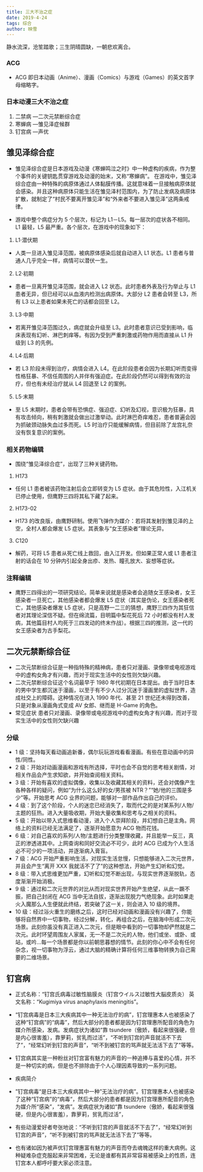 ```yaml
---
title: 三大不治之症
date: 2019-4-24
tags: 综合
author: 映雪
---
```


静水流深，沧笙踏歌；三生阴晴圆缺，一朝悲欢离合。

<!--more-->

### ACG

- ACG 即日本动画（Anime）、漫画（Comics）与游戏（Games）的英文首字母缩略字。

### 日本动漫三大不治之症

1. 二禁病 —二次元禁断综合症
2. 寒蝉病 —雏见泽症候群
3. 钉宫病 —声优

## 雏见泽综合症

- 雏见泽综合症是日本游戏及动漫《寒蝉鸣泣之时》中一种虚构的疾病，作为整个事件的关键钥匙贯穿游戏及动漫的始末，又称“寒蝉病”。
  在游戏中，雏见泽综合症由一种特殊的病原体通过人体黏膜传播。这就意味着一旦接触病原体就会感染。并且这种病原体只能生活在雏见泽村范围内，为了防止发病及病原体扩散，就制定了“村民不要离开雏见泽”和“外来者不要进入雏见泽”这两条戒律。

- 游戏中整个病症分为 5 个层次，标记为 L1－L5。每一层次的症状各不相同。L1 最轻，L5 最严重。各个层次，在游戏中的现象如下：

1. L1·潜伏期
- 人类一旦进入雏见泽范围，被病原体感染后就自动进入 L1 状态。L1 患者与普通人几乎完全一样，病情可以潜伏一生。

2. L2·初期
- 患者一旦离开雏见泽范围，就会进入 L2 状态。此时患者外表及行为举止与 L1 患者无异，但已经可以从血液内检测出病原体。大部分 L2 患者会转至 L3，所有 L3 以上患者如果未死亡的话都会回至 L2。

3. L3·中期
- 若离开雏见泽范围过久，病症就会升级至 L3。此时患者意识已受到影响，临床表现有幻听、淋巴刺痒等。有因为受到严重刺激或药物作用而直接从 L1 升级到 L3 的先例。

4. L4·后期
- 若 L3 阶段未得到治疗，病情会进入 L4。在此阶段患者会因为长期幻听而变得性格狂暴、不信任周围的人并伴有强迫症。在此阶段仍然可以得到有效的治疗，但也有未经治疗就从 L4 回退至 L2 的案例。

5. L5·末期
- 至 L5 末期时，患者会带有恐惧症、强迫症、幻听及幻视，意识极为狂暴，具有攻击倾向，稍有刺激就会做出过激举动。此时淋巴奇痒难忍，患者普遍会因为抓破颈动脉失血过多而死。L5 时治疗只能缓解病情，但目前除了龙宫礼奈没有恢复意识的案例。

### 相关药物编辑

- 围绕“雏见泽综合症”，出现了三种关键药物。

1. H173
- 任何 L1 患者被该药物注射后会立即转变为 L5 症状。由于其危险性，入江机关已停止使用，但鹰野三四将其私下藏了起来。

2. H173-02
- H173 的改良版，由鹰野研制。使用飞弹作为媒介：若将其发射到雏见泽的上空，全村人都会爆发 L5 症状。其表象与“女王感染者”理论无异。

3. C120
- 解药，可将 L5 患者从死亡线上救回，由入江开发。但如果正常人或 L1 患者注射的话会在 10 分钟内引起全身出疹、发热、瞳孔放大、妄想等症状。

### 注释编辑

- 鹰野三四得出的一项研究结论。简单来说就是感染者会追随女王感染者，女王感染者一旦死亡，其他感染者都会爆发 L5 症状（其实是伪论，女王感染者死亡，其他感染者爆发 L5 症状，只是高野一二三的猜想，鹰野三四作为其狂信者对其理论深信不疑。但在绵流篇，目明篇中梨花死后 72 小时都没有村人发病，其他篇目村人均死于三四发动的终末作战）。根据三四的推测，这一代的女王感染者为古手梨花。

## 二次元禁断综合征

- 二次元禁断综合征是一种指特殊的精神病，患者只对漫画、录像带或电视游戏中的虚构女角才有兴趣，而对于现实生活中的女性则欠缺兴趣。
- 二次元禁断综合征这个名词最早于 1980 年代初期在日本提出。由于当时日本的男中学生都沉迷于漫画，以至于有不少人过分沉迷于漫画里的虚拟世界，造成社交上的障碍。这种情况在进入 1990 年代、甚至 21 世纪还未得到改善，只是对象从漫画角式变成 AV 女郎、继而是 H-Game 的角色。
- 常见症状 患者只对漫画、录像带或电视游戏中的虚构女角才有兴趣，而对于现实生活中的女性则欠缺兴趣

### 分级

- 1 级：坚持每天看动画追新番，偶尔玩玩游戏看看漫画。有些在意动画中的异性/同性。
- 2 级：开始对动画漫画和游戏有所选择，平时也会不自觉的思考相关剧情，对相关作品会产生求知欲，并开始查阅相关资料。
- 3 级：开始有喜欢的虚拟偶像，收集以及收藏其相关的资料，还会对偶像产生各种各样的疑问，例如“为什么这么好的女/男孩被 NTR？”“她/他的三围是多少”等。开始思考 ACG 业界的问题，能够对一部作品作出自己的评价。
- 4 级：到了这个阶段，个人的迷恋已经消失了，取而代之的是对某系列/人物/主题的狂热。进入大量吸收期，开始大量收集和思考与之相关的资料。
- 5 级：开始以带入式思维看动漫，进入个人崇拜阶段，并幻想自己是主角。网络上的资料已经无法满足了，逐渐开始愿意为 ACG 物而花钱。
- 6 级：对自己喜欢的系列/人物/主题进行分类整理收藏，并且能举一反三，真正的渗透进其中。上网查询和同好交流必不可少，此时 ACG 已成为个人生活必不可少的一项活动，并逐渐病入膏盲。
- 7 级：ACG 开始严重影响生活，对现实生活怠慢，只想能够进入二次元世界，并且会产生“离开 XXX 我就活不了了”的这种想法，开始产生幻听和幻觉。
- 8 级：带入式思维更加严重，幻听和幻觉不断出现，与现实世界逐渐脱轨，态度渐渐开始消极。
- 9 级：通过和二次元世界的对比从而对现实世界开始产生绝望，从此一蹶不振，把自己封闭在 ACG 当中无法自拔，逐渐出现脱力气绝现象。此时如果走火入魔那么人生便就此终结，若突破了这一关，则会进入 10 级的境界。
- 10 级：经过浴火重生的磨练之后，这时已经对动画和漫画没有兴趣了，你能够将自然界中一切事物，经过分解，转化，再组合之后，在脑海中形成二次元场景。此刻你虽没有真正进入二次元，但是眼中看到的一切事物却俨然就是二次元。此时环望周围友人家属，无一不是二次元的人物，他们或坐、或卧、或站，或吟…每一个场景都是你以前朝思暮想的情节。此刻的你心中不会有任何杂念，视一切事物为浮云，通过大脑的精确计算将任何三维事物转换为自己需要的二维场景。

## 钉宫病

- 正式名称：“钉宫氏病毒过敏性脑膜炎（钉宫ウイルス过敏性大脳皮质炎） 英文名称：“Kugimiya virus anaphylaxis meningitis”。
- “钉宫病毒是日本三大疾病其中一种无法治疗的病”，钉宫理惠本人也被感染了这种“钉宫病”的“病毒”，然后大部分的患者都是因为钉宫理惠所配音的角色为媒介所感染，发病。发病症状为诸如“靠 tsundere（傲娇，看起来很强硬，但是内心很害羞），靠萝莉，贫乳而过活”，“不听到钉宫的声音就活不下去了”，“经常幻听到钉宫的声音”，“听不到被钉宫的骂声就无法活下去了”等等。
- 钉宫病其实是一种粉丝对钉宫富有魅力的声音的一种追捧与喜爱的心情，并不是一种切实的病，但是也不排除由于个人心理因素导致的一系列问题。

- 疾病简介
- ”钉宫病毒“是日本三大疾病其中一种”无法治疗的病”。钉宫理惠本人也被感染了这种“钉宫病”的“病毒“，然后大部分的患者都是因为钉宫理惠所配音的角色为媒介所“感染”，“发病”。发病症状为诸如“靠 tsundere（傲娇，看起来很强硬，但是内心很害羞），靠萝莉，贫乳而过活”，
- 有些动漫爱好者夸张地说：“不听到钉宫的声音就活不下去了”，“经常幻听到钉宫的声音”，“听不到被钉宫的骂声就无法活下去了”等等。
- 也有诸如因为被声优钉宫理惠富有魅力的声音而夺去魂魄这样的重大病例。这种疑难杂症克服起来非常困难，无论是谁都有其非常容易被感染上的性质，连钉宫本人都呼吁要大家必须注意。
